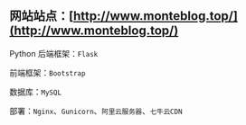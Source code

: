## 网站站点：[http://www.monteblog.top/](http://www.monteblog.top/)

Python 后端框架：`Flask`

前端框架：`Bootstrap`

数据库：`MySQL`

部署：`Nginx`、`Gunicorn`、`阿里云服务器`、`七牛云CDN`
